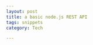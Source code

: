 ```yaml
---
layout: post
title: a basic node.js REST API 
tags: snippets 
category: Tech 

---
```


<script src="https://gist.github.com/selimslab/05be024ede0eb72a8f58cb5fb42fb9c2.js"></script>